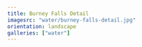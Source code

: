 ```yaml
---
title: Burney Falls Detail
imagesrc: "water/burney-falls-detail.jpg"
orientation: landscape
galleries: ["water"]
---
```

